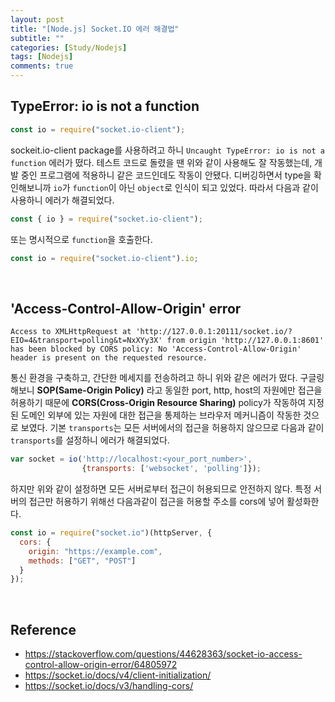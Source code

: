 ```yaml
---
layout: post
title: "[Node.js] Socket.IO 에러 해결법"
subtitle: ""
categories: [Study/Nodejs]
tags: [Nodejs]
comments: true
---
```


## TypeError: io is not a function
```js
const io = require("socket.io-client");
```
sockeit.io-client package를 사용하려고 하니 `Uncaught TypeError: io is not a function` 에러가 떴다. 테스트 코드로 돌렸을 땐 위와 같이 사용해도 잘 작동했는데, 개발 중인 프로그램에 적용하니 같은 코드인데도 작동이 안됐다. 디버깅하면서 type을 확인해보니까 `io`가 `function`이 아닌 `object`로 인식이 되고 있었다. 따라서 다음과 같이 사용하니 에러가 해결되었다.

```js
const { io } = require("socket.io-client");
```

또는 명시적으로 `function`을 호출한다.

```js
const io = require("socket.io-client").io;
```


<BR>

## 'Access-Control-Allow-Origin' error
```
Access to XMLHttpRequest at 'http://127.0.0.1:20111/socket.io/?EIO=4&transport=polling&t=NxXYy3X' from origin 'http://127.0.0.1:8601' has been blocked by CORS policy: No 'Access-Control-Allow-Origin' header is present on the requested resource.
```
통신 환경을 구축하고, 간단한 메세지를 전송하려고 하니 위와 같은 에러가 떴다. 구글링해보니 **SOP(Same-Origin Policy)** 라고 동일한 port, http, host의 자원에만 접근을 허용하기 때문에 **CORS(Cross-Origin Resource Sharing)** policy가 작동하여 지정된 도메인 외부에 있는 자원에 대한 접근을 통제하는 브라우저 메커니즘이 작동한 것으로 보였다. 기본 `transports`는 모든 서버에서의 접근을 허용하지 않으므로 다음과 같이 `transports`를 설정하니 에러가 해결되었다.
```js
var socket = io('http://localhost:<your_port_number>', 
                {transports: ['websocket', 'polling']});
```
하지만 위와 같이 설정하면 모든 서버로부터 접근이 허용되므로 안전하지 않다. 특정 서버의 접근만 허용하기 위해선 다음과같이 접근을 허용할 주소를 cors에 넣어 활성화한다.
```js
const io = require("socket.io")(httpServer, {
  cors: {
    origin: "https://example.com",
    methods: ["GET", "POST"]
  }
});
```
<br>

## Reference
* <https://stackoverflow.com/questions/44628363/socket-io-access-control-allow-origin-error/64805972>
* <https://socket.io/docs/v4/client-initialization/>
* <https://socket.io/docs/v3/handling-cors/>
